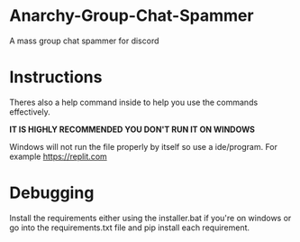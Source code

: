 # Anarchy-Group-Chat-Spammer
A mass group chat spammer for discord
# Instructions
Theres also a help command inside to help you use the commands effectively. 

**IT IS HIGHLY RECOMMENDED YOU DON'T RUN IT ON WINDOWS**

Windows will not run the file properly by itself so use a ide/program. For example https://replit.com
# Debugging
Install the requirements either using the installer.bat if you're on windows or go into the requirements.txt file and pip install each requirement.


